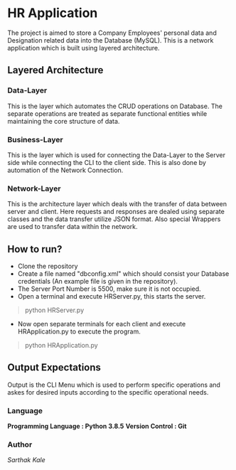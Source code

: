 # HR Application
The project is aimed to store a Company Employees' personal data and Designation related data into the Database (MySQL). This is a network application which is built using layered architecture.

## Layered Architecture
### Data-Layer
This is the layer which automates the CRUD operations on Database. The separate operations are treated as separate functional entities while maintaining the core structure of data.

### Business-Layer
This is the layer which is used for connecting the Data-Layer to the Server side while connecting the CLI to the client side. This is also done by automation of the Network Connection.

### Network-Layer
This is the architecture layer which deals with the transfer of data between server and client. Here requests and responses are dealed using separate classes and the data transfer utilize JSON format. Also special Wrappers are used to transfer data within the network.


## How to run?
* Clone the repository
* Create a file named "dbconfig.xml" which should consist your Database credentials (An example file is given in the repository).
* The Server Port Number is 5500, make sure it is not occupied.
* Open a terminal and execute HRServer.py, this starts the server. 
> python HRServer.py
* Now open separate terminals for each client and execute HRApplication.py to execute the program.
> python HRApplication.py


## Output Expectations
Output is the CLI Menu which is used to perform specific operations and askes for desired inputs according to the specific operational needs.

### Language
**Programming Language : Python 3.8.5**
**Version Control : Git**

### Author
_Sarthak Kale_